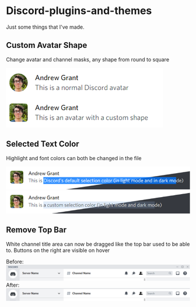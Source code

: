 # Discord-plugins-and-themes

Just some things that I've made.

## Custom Avatar Shape
Change avatar and channel masks, any shape from round to square

![Custom avatar comparison](images/Custom_Avatar_Shape.png)



## Selected Text Color
Highlight and font colors can both be changed in the file

![Default selection color](images/Default_Selection.png)
![Custom selection color](images/Custom_Selection.png)


## Remove Top Bar
White channel title area can now be dragged like the top bar used to be able to. Buttons on the right are visible on hover


Before:
![Topbar before](images/Top_Bar_Before.png)
After:
![Topbar after](images/Top_Bar_After.png)

